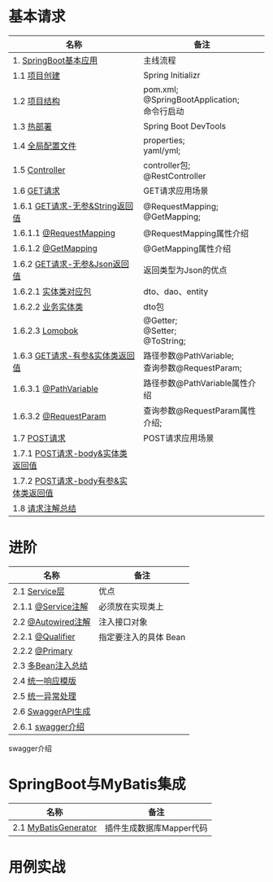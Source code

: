 # 基本请求

|名称|备注|
|---|---|
|1. [SpringBoot基本应用](SpringBoot基本应用.md)|主线流程|
|1.1 [项目创建](项目创建.md)|Spring Initializr|
|1.2 [项目结构](项目结构.md)|pom.xml;<br>@SpringBootApplication;<br>命令行启动|
|1.3 [热部署](热部署.md)|Spring Boot DevTools|
|1.4 [全局配置文件](全局配置文件.md)|properties;<br>yaml/yml;|
|1.5 [Controller](Controller控制器.md)|controller包;<br>@RestController|
|1.6 [GET请求](GET请求应用场景.md)|GET请求应用场景|
|1.6.1 [GET请求-无参&String返回值](GET请求-无参&String返回值.md)|@RequestMapping;<br>@GetMapping;|
|1.6.1.1 [@RequestMapping](@RequestMapping.md)|@RequestMapping属性介绍|
|1.6.1.2 [@GetMapping](@GetMapping.md)|@GetMapping属性介绍|
|1.6.2 [GET请求-无参&Json返回值](GET请求-无参&Json返回值.md)|返回类型为Json的优点|
|1.6.2.1 [实体类对应包](实体类对应包.md)|dto、dao、entity|
|1.6.2.2 [业务实体类](业务实体类.md)|dto包|
|1.6.2.3 [Lomobok](Lombok插件.md)|@Getter;<br>@Setter;<br>@ToString;|
|1.6.3 [GET请求-有参&实体类返回值](GET请求-有参&实体类返回值.md)|路径参数@PathVariable;<br>查询参数@RequestParam;|
|1.6.3.1 [@PathVariable](@PathVariable.md)|路径参数@PathVariable属性介绍|
|1.6.3.2 [@RequestParam](GET请求-@RequestParam.md)|查询参数@RequestParam属性介绍;|
|1.7 [POST请求](POST请求应用场景.md)|POST请求应用场景|
|1.7.1 [POST请求-body&实体类返回值](POST请求-body&实体类返回值.md)||
|1.7.2 [POST请求-body有参&实体类返回值](POST请求-body有参&实体类返回值.md)||
|1.8 [请求注解总结](请求注解总结.md)||

# 进阶

|名称|备注|
|---|---|
|2.1 [Service层](Service层.md)|优点|
|2.1.1 [@Service注解](@Service.md)|必须放在实现类上|
|2.2 [@Autowired注解](@Autowired.md)|注入接口对象|
|2.2.1 [@Qualifier](@Qualifier.md)|指定要注入的具体 Bean|
|2.2.2 [@Primary](@Primary.md)||
|2.3 [多Bean注入总结](多Bean注入总结.md)||
|2.4 [统一响应模版](统一响应模版.md)||
|2.5 [统一异常处理](统一异常处理.md)||
|2.6 [SwaggerAPI生成](SwaggerAPI生成.md)||
|2.6.1 [swagger介绍](swagger介绍.md)||

swagger介绍

# SpringBoot与MyBatis集成

|名称|备注|
|---|---|
|2.1 [MyBatisGenerator](MyBatisGenerator.md)|插件生成数据库Mapper代码|



# 用例实战
[](用例.md)